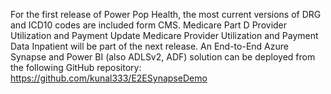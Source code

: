 For the first release of Power Pop Health, the most current versions of DRG and ICD10 codes are included form CMS. Medicare Part D Provider Utilization and Payment
Update Medicare Provider Utilization and Payment Data Inpatient will be part of the next release. An End-to-End Azure Synapse and Power BI (also ADLSv2, ADF) solution can be deployed from the following GitHub repository: https://github.com/kunal333/E2ESynapseDemo 
